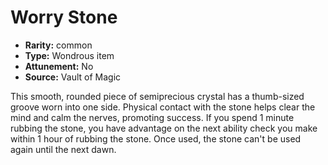 
# Worry Stone

* **Rarity:** common
* **Type:** Wondrous item
* **Attunement:** No
* **Source:** Vault of Magic


This smooth, rounded piece of semiprecious crystal has a thumb-sized groove worn into one side. Physical contact with the stone helps clear the mind and calm the nerves, promoting success. If you spend 1 minute rubbing the stone, you have advantage on the next ability check you make within 1 hour of rubbing the stone. Once used, the stone can't be used again until the next dawn.
